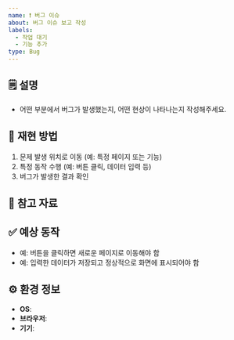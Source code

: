 ```yaml
---
name: ❗ 버그 이슈
about: 버그 이슈 보고 작성
labels:
  - 작업 대기
  - 기능 추가
type: Bug
---
```


<!--📚 GitHub 이슈 작성 템플릿 -->
<!-- 필요한 제목을 복사 붙여넣기하여 사용해주세요!
❗ [버그][카테고리] 무슨 버그 수정 필요
🔥 [긴급]
⌛ [~월/일]
-->

## 🗒️ 설명

<!-- 버그에 대한 간단하고 명확한 설명 -->

- 어떤 부분에서 버그가 발생했는지, 어떤 현상이 나타나는지 작성해주세요.

## 🔄 재현 방법

<!-- 버그를 재현하는 단계에 대한 자세한 설명 -->

1. 문제 발생 위치로 이동 (예: 특정 페이지 또는 기능)
2. 특정 동작 수행 (예: 버튼 클릭, 데이터 입력 등)
3. 버그가 발생한 결과 확인

## 📸 참고 자료

<!-- 스크린샷(버그이미지, 코드이미지), 에러로그 -->

## ✅ 예상 동작

<!-- 정상적으로 동작해야 하는 모습을 설명 -->

- 예: 버튼을 클릭하면 새로운 페이지로 이동해야 함
- 예: 입력한 데이터가 저장되고 정상적으로 화면에 표시되어야 함

## ⚙️ 환경 정보

<!-- Windows 10, macOS 12 -->
<!-- Chrome 109, Safari 16 -->
<!-- 갤럭시 S24, 아이폰 15 -->

- **OS**:
- **브라우저**:
- **기기**:
